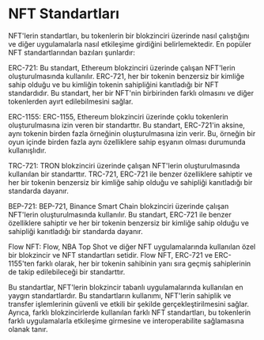 # NFT Standartları

NFT'lerin standartları, bu tokenlerin bir blokzinciri üzerinde nasıl çalıştığını ve diğer uygulamalarla nasıl etkileşime girdiğini belirlemektedir. En popüler NFT standartlarından bazıları şunlardır:

ERC-721: Bu standart, Ethereum blokzinciri üzerinde çalışan NFT'lerin oluşturulmasında kullanılır. ERC-721, her bir tokenin benzersiz bir kimliğe sahip olduğu ve bu kimliğin tokenin sahipliğini kanıtladığı bir NFT standardıdır. Bu standart, her bir NFT'nin birbirinden farklı olmasını ve diğer tokenlerden ayırt edilebilmesini sağlar.

ERC-1155: ERC-1155, Ethereum blokzinciri üzerinde çoklu tokenlerin oluşturulmasına izin veren bir standarttır. Bu standart, ERC-721'in aksine, aynı tokenin birden fazla örneğinin oluşturulmasına izin verir. Bu, örneğin bir oyun içinde birden fazla aynı özelliklere sahip eşyanın olması durumunda kullanışlıdır.

TRC-721: TRON blokzinciri üzerinde çalışan NFT'lerin oluşturulmasında kullanılan bir standarttır. TRC-721, ERC-721 ile benzer özelliklere sahiptir ve her bir tokenin benzersiz bir kimliğe sahip olduğu ve sahipliği kanıtladığı bir standarda dayanır.

BEP-721: BEP-721, Binance Smart Chain blokzinciri üzerinde çalışan NFT'lerin oluşturulmasında kullanılır. Bu standart, ERC-721 ile benzer özelliklere sahiptir ve her bir tokenin benzersiz bir kimliğe sahip olduğu ve sahipliği kanıtladığı bir standarda dayanır.

Flow NFT: Flow, NBA Top Shot ve diğer NFT uygulamalarında kullanılan özel bir blokzincir ve NFT standartları setidir. Flow NFT, ERC-721 ve ERC-1155'ten farklı olarak, her bir tokenin sahibinin yanı sıra geçmiş sahiplerinin de takip edilebileceği bir standarttır.

Bu standartlar, NFT'lerin blokzincir tabanlı uygulamalarında kullanılan en yaygın standartlardır. Bu standartların kullanımı, NFT'lerin sahiplik ve transfer işlemlerinin güvenli ve etkili bir şekilde gerçekleştirilmesini sağlar. Ayrıca, farklı blokzincirlerde kullanılan farklı NFT standartları, bu tokenlerin farklı uygulamalarla etkileşime girmesine ve interoperabilite sağlamasına olanak tanır.
